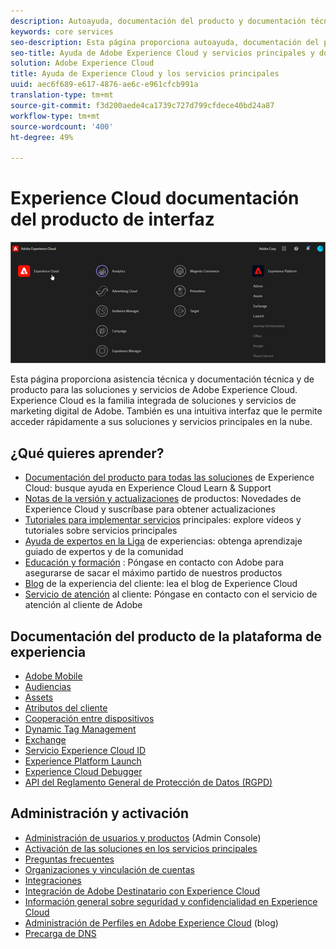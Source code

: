 ```yaml
---
description: Autoayuda, documentación del producto y documentación técnica para Adobe Experience Cloud. Experience Cloud es la familia integrada de soluciones y servicios de marketing digital de Adobe.
keywords: core services
seo-description: Esta página proporciona autoayuda, documentación del producto y documentación técnica para Experience Cloud.
seo-title: Ayuda de Adobe Experience Cloud y servicios principales y documentación del producto.
solution: Adobe Experience Cloud
title: Ayuda de Experience Cloud y los servicios principales
uuid: aec6f689-e617-4876-ae6c-e961cfcb991a
translation-type: tm+mt
source-git-commit: f3d200aede4ca1739c727d799cfdece40bd24a87
workflow-type: tm+mt
source-wordcount: '400'
ht-degree: 49%

---
```



# Experience Cloud documentación del producto de interfaz

![Experience Cloud](assets/cloud-pulldown.png)

Esta página proporciona asistencia técnica y documentación técnica y de producto para las soluciones y servicios de Adobe Experience Cloud. Experience Cloud es la familia integrada de soluciones y servicios de marketing digital de Adobe. También es una intuitiva interfaz que le permite acceder rápidamente a sus soluciones y servicios principales en la nube.

## ¿Qué quieres aprender?

* [Documentación del producto para todas las soluciones](https://docs.adobe.com/content/help/es-ES/experience-cloud/user-guides/home.html) de Experience Cloud: busque ayuda en Experience Cloud Learn &amp; Support
* [Notas de la versión y actualizaciones](https://docs.adobe.com/content/help/es-ES/release-notes/experience-cloud/current.html) de productos: Novedades de Experience Cloud y suscríbase para obtener actualizaciones
* [Tutoriales para implementar servicios](https://docs.adobe.com/content/help/en/core-services-learn/tutorials/overview.html) principales: explore vídeos y tutoriales sobre servicios principales
* [Ayuda de expertos en la Liga](https://landing.adobe.com/experience-league/) de experiencias: obtenga aprendizaje guiado de expertos y de la comunidad
* [Educación y formación](https://helpx.adobe.com/es/learning.html?promoid=KAUDK) : Póngase en contacto con Adobe para asegurarse de sacar el máximo partido de nuestros productos
* [Blog](https://theblog.adobe.com/customer-experience/) de la experiencia del cliente: lea el blog de Experience Cloud
* [Servicio de atención](https://helpx.adobe.com/es/contact/enterprise-support.ec.html) al cliente: Póngase en contacto con el servicio de atención al cliente de Adobe

## Documentación del producto de la plataforma de experiencia

* [Adobe Mobile](https://docs.adobe.com/content/help/es-ES/mobile-services/using/home.html)
* [Audiencias](https://docs.adobe.com/content/help/es-ES/core-services/interface/audiences/audience-library.html)
* [Assets](experience-cloud-assets/experience-cloud-assets.md)
* [Atributos del cliente](https://docs.adobe.com/content/help/es-ES/core-services/interface/customer-attributes/attributes.html)
* [Cooperación entre dispositivos](https://docs.adobe.com/content/help/es-ES/device-co-op/using/home.html)
* [Dynamic Tag Management](https://docs.adobe.com/content/help/es-ES/dtm/using/dtm-home.html)
* [Exchange](https://experiencecloud.adobeexchange.com/)
* [Servicio Experience Cloud ID](https://docs.adobe.com/content/help/es-ES/id-service/using/home.html)
* [Experience Platform Launch](https://docs.adobe.com/content/help/es-ES/launch/using/overview.html)
* [Experience Cloud Debugger](https://docs.adobe.com/content/help/es-ES/debugger/using/experience-cloud-debugger.html)
* [API del Reglamento General de Protección de Datos (RGPD)](https://www.adobe.io/apis/experiencecloud/gdpr.html)

## Administración y activación

* [Administración de usuarios y productos](admin-getting-started/admin-getting-started.md) (Admin Console)
* [Activación de las soluciones en los servicios principales](core-services/core-services.md)
* [Preguntas frecuentes](admin-getting-started/admin-getting-started.md)
* [Organizaciones y vinculación de cuentas](admin-getting-started/organizations.md)
* [Integraciones](marketing-cloud-integrations.md)
* [Integración de Adobe Destinatario con Experience Cloud](https://docs.adobe.com/content/help/es-ES/target/using/integrate/a4t/a4t.html)
* [Información general sobre seguridad y confidencialidad en Experience Cloud](assets/Adobe-Marketing-Cloud-Privacy-and-Security-Overview.pdf)
* [Administración de Perfiles en Adobe Experience Cloud](https://theblog.adobe.com/profile-management-adobe-marketing-cloud-comes-together/) (blog)
* [Precarga de DNS](admin-getting-started/admin-getting-started.md#concept_6BC8C6856E3644F8956D7AD0A96383B7)
